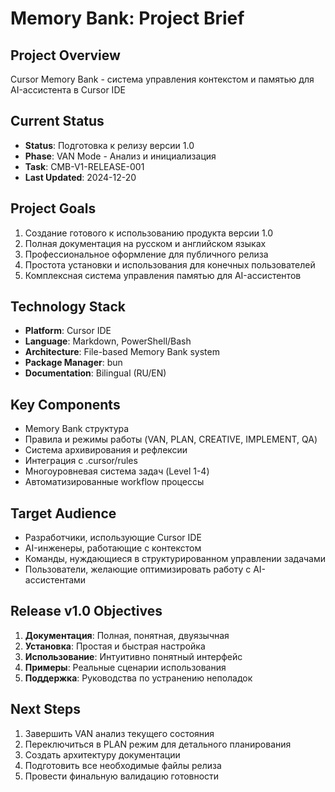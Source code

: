 # Memory Bank: Project Brief

## Project Overview
Cursor Memory Bank - система управления контекстом и памятью для AI-ассистента в Cursor IDE

## Current Status
- **Status**: Подготовка к релизу версии 1.0
- **Phase**: VAN Mode - Анализ и инициализация
- **Task**: CMB-V1-RELEASE-001
- **Last Updated**: 2024-12-20

## Project Goals
1. Создание готового к использованию продукта версии 1.0
2. Полная документация на русском и английском языках
3. Профессиональное оформление для публичного релиза
4. Простота установки и использования для конечных пользователей
5. Комплексная система управления памятью для AI-ассистентов

## Technology Stack
- **Platform**: Cursor IDE
- **Language**: Markdown, PowerShell/Bash
- **Architecture**: File-based Memory Bank system
- **Package Manager**: bun
- **Documentation**: Bilingual (RU/EN)

## Key Components
- Memory Bank структура
- Правила и режимы работы (VAN, PLAN, CREATIVE, IMPLEMENT, QA)
- Система архивирования и рефлексии
- Интеграция с .cursor/rules
- Многоуровневая система задач (Level 1-4)
- Автоматизированные workflow процессы

## Target Audience
- Разработчики, использующие Cursor IDE
- AI-инженеры, работающие с контекстом
- Команды, нуждающиеся в структурированном управлении задачами
- Пользователи, желающие оптимизировать работу с AI-ассистентами

## Release v1.0 Objectives
1. **Документация**: Полная, понятная, двуязычная
2. **Установка**: Простая и быстрая настройка
3. **Использование**: Интуитивно понятный интерфейс
4. **Примеры**: Реальные сценарии использования
5. **Поддержка**: Руководства по устранению неполадок

## Next Steps
1. Завершить VAN анализ текущего состояния
2. Переключиться в PLAN режим для детального планирования
3. Создать архитектуру документации
4. Подготовить все необходимые файлы релиза
5. Провести финальную валидацию готовности